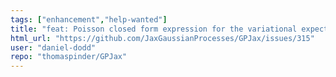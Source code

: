 ```yaml
---
tags: ["enhancement","help-wanted"]
title: "feat: Poisson closed form expression for the variational expectation."
html_url: "https://github.com/JaxGaussianProcesses/GPJax/issues/315"
user: "daniel-dodd"
repo: "thomaspinder/GPJax"
---
```


